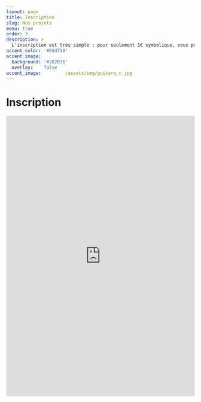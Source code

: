 ```yaml
---
layout: page
title: Inscription
slug: Nos projets
menu: true
order: 3
description: >
  L'inscription est très simple : pour seulement 1€ symbolique, vous pouvez participer à tous les événements de l'association et prendre part à des projets incroyables. Ainsi, vous pourrez réaliser vos projets personnels que vous pensiez impossibles à concrétiser !
accent_color: '#E04750'
accent_image:         
  background: '#2D2D36'
  overlay:    false  
accent_image:         /assets/img/guitare_c.jpg
---
```

 
 # Inscription

<iframe id="haWidget" allowtransparency="true" scrolling="auto" src="https://www.helloasso.com/associations/unimakers-association-technique-d-unilasalle-amiens/adhesions/adhesion-unimakers-1/widget" style="width: 100%; height: 750px; border: none;"></iframe>